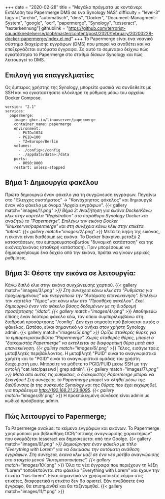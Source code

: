 +++
date = "2020-02-28"
title = "Μεγάλα πράγματα με κοντέινερ: Εκτέλεση του Papermerge DMS σε ένα Synology NAS"
difficulty = "level-3"
tags = ["archiv", "automatisch", "dms", "Docker", "Document-Managment-System", "google", "ocr", "papermerge", "Synology", "tesseract", "texterkennung"]
githublink = "https://github.com/terrorist-squad/knedelverse/blob/master/content/post/2020/february/20200228-docker-papermerge/index.el.md"
+++
Το Papermerge είναι ένα νεανικό σύστημα διαχείρισης εγγράφων (DMS) που μπορεί να αναθέτει και να επεξεργάζεται αυτόματα έγγραφα. Σε αυτό το σεμινάριο δείχνω πώς εγκατέστησα το Papermerge στο σταθμό δίσκων Synology και πώς λειτουργεί το DMS.
## Επιλογή για επαγγελματίες
Ως έμπειρος χρήστης της Synology, μπορείτε φυσικά να συνδεθείτε με SSH και να εγκαταστήσετε ολόκληρη τη ρύθμιση μέσω του αρχείου Docker Compose.
```
version: "2.1"
services:
  papermerge:
    image: ghcr.io/linuxserver/papermerge
    container_name: papermerge
    environment:
      - PUID=1024
      - PGID=100
      - TZ=Europe/Berlin
    volumes:
      - ./config>:/config
      - ./appdata/data>:/data
    ports:
      - 8090:8000
    restart: unless-stopped

```

## Βήμα 1: Δημιουργία φακέλου
Πρώτα δημιουργώ έναν φάκελο για τη συγχώνευση εγγράφων. Πηγαίνω στο "Έλεγχος συστήματος" -> "Κοινόχρηστος φάκελος" και δημιουργώ έναν νέο φάκελο με όνομα "Αρχείο εγγράφων".
{{< gallery match="images/1/*.png" >}}
Βήμα 2: Αναζήτηση για εικόνα DockerΚάνω κλικ στην καρτέλα "Registration" στο παράθυρο Synology Docker και αναζητώ το "Papermerge". Επιλέγω την εικόνα Docker "linuxserver/papermerge" και στη συνέχεια κάνω κλικ στην ετικέτα "latest".
{{< gallery match="images/2/*.png" >}}
Μετά τη λήψη της εικόνας, η εικόνα είναι διαθέσιμη ως εικόνα. Το Docker διακρίνει μεταξύ 2 καταστάσεων, του εμπορευματοκιβωτίου "δυναμική κατάσταση" και της εικόνας/εικόνας (σταθερή κατάσταση). Πριν μπορέσουμε να δημιουργήσουμε ένα δοχείο από την εικόνα, πρέπει να γίνουν μερικές ρυθμίσεις.
## Βήμα 3: Θέστε την εικόνα σε λειτουργία:
Κάνω διπλό κλικ στην εικόνα συγχώνευσης χαρτιού.
{{< gallery match="images/3/*.png" >}}
Στη συνέχεια κάνω κλικ στο "Ρυθμίσεις για προχωρημένους" και ενεργοποιώ την "Αυτόματη επανεκκίνηση". Επιλέγω την καρτέλα "Τόμος" και κάνω κλικ στο "Προσθήκη φακέλου". Εκεί δημιουργώ έναν νέο φάκελο βάσης δεδομένων με τη διαδρομή προσάρτησης "/data".
{{< gallery match="images/4/*.png" >}}
Αποθηκεύω επίσης έναν δεύτερο φάκελο εδώ, τον οποίο συμπεριλαμβάνω στη διαδρομή προσάρτησης "/config". Δεν έχει σημασία πού βρίσκεται αυτός ο φάκελος. Ωστόσο, είναι σημαντικό να ανήκει στον χρήστη Synology admin.
{{< gallery match="images/5/*.png" >}}
Ορίζω σταθερές θύρες για το εμπορευματοκιβώτιο "Papermerge". Χωρίς σταθερές θύρες, μπορεί ο "διακομιστής Papermerge" να εκτελείται σε διαφορετική θύρα μετά από επανεκκίνηση.
{{< gallery match="images/6/*.png" >}}
Τέλος, εισάγω τρεις μεταβλητές περιβάλλοντος. Η μεταβλητή "PUID" είναι το αναγνωριστικό χρήστη και το "PGID" είναι το αναγνωριστικό ομάδας του χρήστη διαχειριστή μου. Μπορείτε να μάθετε το PGID/PUID μέσω SSH με την εντολή "cat /etc/passwd | grep admin".
{{< gallery match="images/7/*.png" >}}
Μετά από αυτές τις ρυθμίσεις, ο διακομιστής Papermerge μπορεί να ξεκινήσει! Στη συνέχεια, το Papermerge μπορεί να κληθεί μέσω της διεύθυνσης Ip της συσκευής Synology και της θύρας που έχει εκχωρηθεί, για παράδειγμα http://192.168.21.23:8095.
{{< gallery match="images/8/*.png" >}}
Η προεπιλεγμένη σύνδεση είναι admin με κωδικό πρόσβασης admin.
## Πώς λειτουργεί το Papermerge;
Το Papermerge αναλύει το κείμενο εγγράφων και εικόνων. Το Papermerge χρησιμοποιεί μια βιβλιοθήκη OCR/"οπτικής αναγνώρισης χαρακτήρων" που ονομάζεται tesseract και δημοσιεύεται από την Goolge.
{{< gallery match="images/9/*.png" >}}
Δημιούργησα έναν φάκελο με τίτλο "Everything with Lorem" για να δοκιμάσω την αυτόματη ανάθεση εγγράφων. Στη συνέχεια, έκανα κλικ μαζί σε ένα νέο μοτίβο αναγνώρισης στο στοιχείο μενού "Αυτοματοποιήσεις".
{{< gallery match="images/10/*.png" >}}
Όλα τα νέα έγγραφα που περιέχουν τη λέξη "Lorem" τοποθετούνται στο φάκελο "Everything with Lorem" και έχουν την ετικέτα "has-lorem". Είναι σημαντικό να χρησιμοποιείτε κόμμα στις ετικέτες, διαφορετικά η ετικέτα δεν θα οριστεί. Εάν ανεβάσετε ένα έγγραφο, θα επισημανθεί και θα ταξινομηθεί.
{{< gallery match="images/11/*.png" >}}
